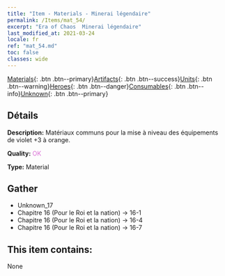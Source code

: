 ```yaml
---
title: "Item - Materials - Minerai légendaire"
permalink: /Items/mat_54/
excerpt: "Era of Chaos  Minerai légendaire"
last_modified_at: 2021-03-24
locale: fr
ref: "mat_54.md"
toc: false
classes: wide
---
```

 [Materials](/fr/Items/){: .btn .btn--primary}[Artifacts](/fr/Items/Artifacts/){: .btn .btn--success}[Units](/fr/Items/Units/){: .btn .btn--warning}[Heroes](/fr/Items/Heroes/){: .btn .btn--danger}[Consumables](/fr/Items/Consumables/){: .btn .btn--info}[Unknown](/fr/Items/Unknown/){: .btn .btn--primary}

## Détails
 **Description:** Matériaux communs pour la mise à niveau des équipements de violet +3 à orange.

 **Quality:** <span style="color: #DA70D6">OK</span>

 **Type:** Material

## Gather

*    Unknown_17 
*    Chapitre 16 (Pour le Roi et la nation) -> 16-1 
*    Chapitre 16 (Pour le Roi et la nation) -> 16-4 
*    Chapitre 16 (Pour le Roi et la nation) -> 16-7 

## This item contains:

  None

